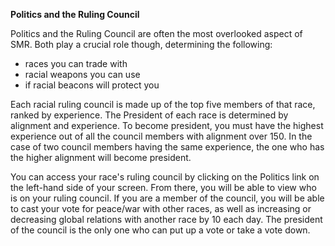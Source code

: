 <!-- TITLE: Politics And The Ruling Council -->
<!-- SUBTITLE: A quick summary of Politics And The Ruling Council -->

**Politics and the Ruling Council**

Politics and the Ruling Council are often the most overlooked aspect of SMR. Both play a crucial role though, determining the following:

* races you can trade with
* racial weapons you can use
* if racial beacons will protect you

Each racial ruling council is made up of the top five members of that race, ranked by experience. The President of each race is determined by alignment and experience. To become president, you must have the highest experience out of all the council members with alignment over 150. In the case of two council members having the same experience, the one who has the higher alignment will become president.

You can access your race's ruling council by clicking on the Politics link on the left-hand side of your screen. From there, you will be able to view who is on your ruling council. If you are a member of the council, you will be able to cast your vote for peace/war with other races, as well as increasing or decreasing global relations with another race by 10 each day. The president of the council is the only one who can put up a vote or take a vote down.